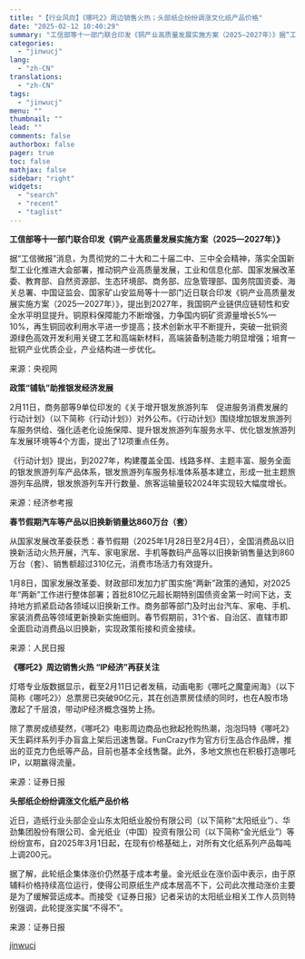 ```yaml
---
title: "【行业风向】《哪吒2》周边销售火热；头部纸企纷纷调涨文化纸产品价格"
date: "2025-02-12 10:40:29"
summary: "工信部等十一部门联合印发《铜产业高质量发展实施方案（2025—2027年）》据“工信微报”消息，为贯..."
categories:
  - "jinwucj"
lang:
  - "zh-CN"
translations:
  - "zh-CN"
tags:
  - "jinwucj"
menu: ""
thumbnail: ""
lead: ""
comments: false
authorbox: false
pager: true
toc: false
mathjax: false
sidebar: "right"
widgets:
  - "search"
  - "recent"
  - "taglist"
---
```


**工信部等十一部门联合印发《铜产业高质量发展实施方案（2025—2027年）》**  
  
据“工信微报”消息，为贯彻党的二十大和二十届二中、三中全会精神，落实全国新型工业化推进大会部署，推动铜产业高质量发展，工业和信息化部、国家发展改革委、教育部、自然资源部、生态环境部、商务部、应急管理部、国务院国资委、海关总署、中国证监会、国家矿山安监局等十一部门近日联合印发《铜产业高质量发展实施方案（2025—2027年）》，提出到2027年，我国铜产业链供应链韧性和安全水平明显提升。铜原料保障能力不断增强，力争国内铜矿资源量增长5%—10%，再生铜回收利用水平进一步提高；技术创新水平不断提升，突破一批铜资源绿色高效开发利用关键工艺和高端新材料，高端装备制造能力明显增强；培育一批铜产业优质企业，产业结构进一步优化。  
  
来源：央视网  
  
**政策“铺轨”助推银发经济发展**  
  
2月11日，商务部等9单位印发的《关于增开银发旅游列车　促进服务消费发展的行动计划》（以下简称《行动计划》）对外公布。《行动计划》围绕增加银发旅游列车服务供给、强化适老化设施保障、提升银发旅游列车服务水平、优化银发旅游列车发展环境等4个方面，提出了12项重点任务。  
  
《行动计划》提出，到2027年，构建覆盖全国、线路多样、主题丰富、服务全面的银发旅游列车产品体系，银发旅游列车服务标准体系基本建立，形成一批主题旅游列车品牌，银发旅游列车开行数量、旅客运输量较2024年实现较大幅度增长。  
  
来源：经济参考报  
  
**春节假期汽车等产品以旧换新销量达860万台（套）**  
  
从国家发展改革委获悉：春节假期（2025年1月28日至2月4日），全国消费品以旧换新活动火热开展，汽车、家电家居、手机等数码产品等以旧换新销售量达到860万台（套）、销售额超过310亿元，消费市场活力有效提升。  
  
1月8日，国家发展改革委、财政部印发加力扩围实施“两新”政策的通知，对2025年“两新”工作进行整体部署；首批810亿元超长期特别国债资金第一时间下达，支持地方抓紧启动各领域以旧换新工作。商务部等部门及时出台汽车、家电、手机、家装消费品等领域更新换新实施细则。春节假期前，31个省、自治区、直辖市即全面启动消费品以旧换新，实现政策衔接和资金接续。  
  
来源：人民日报  
  
**《哪吒2》周边销售火热 “IP经济”再获关注**  
  
灯塔专业版数据显示，截至2月11日记者发稿，动画电影《哪吒之魔童闹海》（以下简称《哪吒2》）总票房已突破90亿元，其在创造票房佳绩的同时，也在A股市场激起了千层浪，带动IP经济概念强势上扬。  
  
除了票房成绩斐然，《哪吒2》电影周边商品也掀起抢购热潮，泡泡玛特《哪吒2》天生羁绊系列手办盲盒上架后迅速售罄。FunCrazy作为官方衍生品合作品牌，推出的亚克力色纸等产品，目前也基本全线售罄。此外，多地文旅也在积极打造哪吒IP，以期赢得流量。  
  
来源：证券日报  
  
**头部纸企纷纷调涨文化纸产品价格**  
  
近日，造纸行业头部企业山东太阳纸业股份有限公司（以下简称“太阳纸业”）、华劲集团股份有限公司、金光纸业（中国）投资有限公司（以下简称“金光纸业”）等纷纷宣布，自2025年3月1日起，在现有价格基础上，对所有文化纸系列产品每吨上调200元。  
  
据了解，此轮纸企集体涨价仍然基于成本考量。金光纸业在涨价函中表示，由于原辅料价格持续高位运行，使得公司原纸生产成本居高不下，公司此次推动涨价主要是为了缓解营运成本。而接受《证券日报》记者采访的太阳纸业相关工作人员则特别强调，此轮提涨实属“不得不”。  
  
来源：证券日报

[jinwucj](https://sky.szfiu.com/info/hk/details/265978174)
